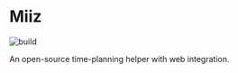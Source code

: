# Miiz

![build](https://github.com/gCoreByte/miiz-source/actions/workflows/gradle.yml/badge.svg)

An open-source time-planning helper with web integration.

